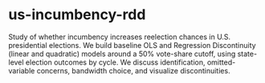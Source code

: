 # us-incumbency-rdd
Study of whether incumbency increases reelection chances in U.S. presidential elections. We build baseline OLS and Regression Discontinuity (linear and quadratic) models around a 50% vote-share cutoff, using state-level election outcomes by cycle. We discuss identification, omitted-variable concerns, bandwidth choice, and visualize discontinuities.
